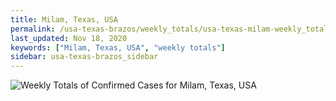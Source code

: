 ```yaml
---
title: Milam, Texas, USA
permalink: /usa-texas-brazos/weekly_totals/usa-texas-milam-weekly_totals.html
last_updated: Nov 18, 2020
keywords: ["Milam, Texas, USA", "weekly totals"]
sidebar: usa-texas-brazos_sidebar
---
```


![Weekly Totals of Confirmed Cases for Milam, Texas, USA](/covid_tracker/images/graphs/usa-texas-milam-weekly_totals_graph.png)
